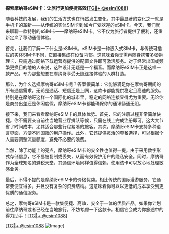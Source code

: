 **探索摩纳哥eSIM卡：让旅行更加便捷高效[[TG💪+ @esim1088](https://t.me/s/esim1088)]**

随着科技的发展，我们的生活方式也在悄然发生变化，其中最显著的变化之一就是手机卡的革新——从传统的实体SIM卡到如今广受欢迎的eSIM卡。今天，我们就来聊聊一款特别的eSIM卡——摩纳哥eSIM卡。它不仅为旅行者提供了便利，还重新定义了移动通信体验。

首先，让我们了解一下什么是eSIM卡。eSIM卡是一种嵌入式SIM卡，与传统可插拔的实体SIM卡不同，它直接集成在设备内部。这意味着你无需再随身携带多张物理卡，只需通过网络下载运营商提供的配置文件即可激活服务。对于经常出国或频繁更换目的地的人来说，这种设计无疑是一个福音。而摩纳哥eSIM卡正是这样一款产品，专为那些想要在摩纳哥享受无缝连接体验的人群打造。

那么，为什么选择摩纳哥eSIM卡呢？答案很简单：它能够满足你在摩纳哥期间的所有通信需求。无论是通话、短信还是上网，这款卡都能提供稳定且高速的服务。特别是在摩纳哥这样一个国际化的城市里，稳定的网络连接显得尤为重要。无论你是商务出差还是休闲度假，摩纳哥eSIM卡都能确保你的通讯畅通无阻。

接下来，我们来看看摩纳哥eSIM卡的具体优势。首先，它的注册过程非常简单快捷。你不需要亲自前往当地营业厅排队等候，只需在线上完成注册即可。这大大节省了时间成本，尤其适合那些行程紧凑的旅客。其次，摩纳哥eSIM卡支持多种语言界面，方便不同国籍的用户操作。此外，它还提供灵活的套餐选择，可以根据个人需要调整流量额度，避免不必要的浪费。

当然，除了功能上的亮点，摩纳哥eSIM卡的安全性也值得一提。由于采用数字形式存储信息，它不易被复制或丢失，从而有效保护用户的隐私安全。同时，摩纳哥作为全球知名的避税天堂，其通信环境同样值得信赖，使用该卡可以放心地处理敏感业务。

最后，不得不提的是摩纳哥eSIM卡的价格优势。相比传统的国际漫游服务，它通常要便宜得多，并且没有复杂的资费结构。这意味着你可以以更低的成本享受到更优质的通信服务。

总之，摩纳哥eSIM卡是一款集便捷、高效、安全于一体的优质产品。如果你计划前往摩纳哥或者已经在当地旅行，不妨考虑一下这款卡。相信它会成为你旅途中的得力助手！[[TG💪+ @esim1088](https://t.me/s/esim1088)]

[[TG💪+ @esim1088](https://t.me/s/esim1088) ![Image](https://i.postimg.cc/4NQfJmqS/Snipaste-2025-05-13-00-14-12.png)]